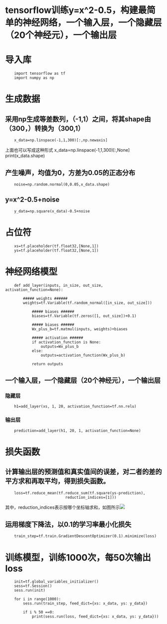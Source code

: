 tensorflow训练y=x^2-0.5，构建最简单的神经网络，一个输入层，一个隐藏层（20个神经元），一个输出层
====================================================================================

# 导入库
		import tensorflow as tf
		import numpy as np

# 生成数据
## 采用np生成等差数列，（-1,1）之间，将其shape由（300，）转换为（300,1）
		
		x_data=np.linspace(-1,1,300)[:,np.newaxis]
上面也可以写成这种形式 x_data=np.linspace(-1,1,300)[:,None]		
		print(x_data.shape)

##  产生噪声，均值为0，方差为0.05的正态分布
		noise=np.random.normal(0,0.05,x_data.shape)

## y=x^2-0.5+noise
		y_data=np.square(x_data)-0.5+noise

# 占位符
		xs=tf.placeholder(tf.float32,[None,1])
		ys=tf.placeholder(tf.float32,[None,1])


# 神经网络模型
		def add_layer(inputs, in_size, out_size, activation_function=None):
			
			##### weights ######
			weights=tf.Variable(tf.random_normal([in_size, out_size]))
    
    			##### biases ######
    			biases=tf.Variable(tf.zeros([1, out_size])+0.1)
    
    			##### biases ######
    			Wx_plus_b=tf.matmul(inputs, weights)+biases
    
    			##### activation ######
    			if activation_function is None:
        			outputs=Wx_plus_b
    			else:
        			outputs=activation_function(Wx_plus_b)
    
    			return outputs
## 一个输入层，一个隐藏层（20个神经元），一个输出层

### 隐藏层
		h1=add_layer(xs, 1, 20, activation_function=tf.nn.relu)

### 输出层
		prediction=add_layer(h1, 20, 1, activation_function=None)

# 损失函数
## 计算输出层的预测值和真实值间的误差，对二者的差的平方求和再取平均，得到损失函数。
		loss=tf.reduce_mean(tf.reduce_sum(tf.square(ys-prediction),
                               reduction_indices=[1]))

其中，reduction_indices表示按哪个坐标轴求和，如图所示![](https://img-blog.csdn.net/20170617131947866?watermark/2/text/aHR0cDovL2Jsb2cuY3Nkbi5uZXQveGlhb2Rvbmd4aWV4aWU=/font/5a6L5L2T/fontsize/400/fill/I0JBQkFCMA==/dissolve/70/gravity/SouthEast)

## 运用梯度下降法，以0.1的学习率最小化损失
		train_step=tf.train.GradientDescentOptimizer(0.1).minimize(loss)


# 训练模型，训练1000次，每50次输出loss
		init=tf.global_variables_initializer()
		sess=tf.Session()
		sess.run(init)

		for i in range(1000):
    		sess.run(train_step, feed_dict={xs: x_data, ys: y_data})
    
    		if i % 50 ==0:        
        		print(sess.run(loss, feed_dict={xs: x_data, ys: y_data}))
